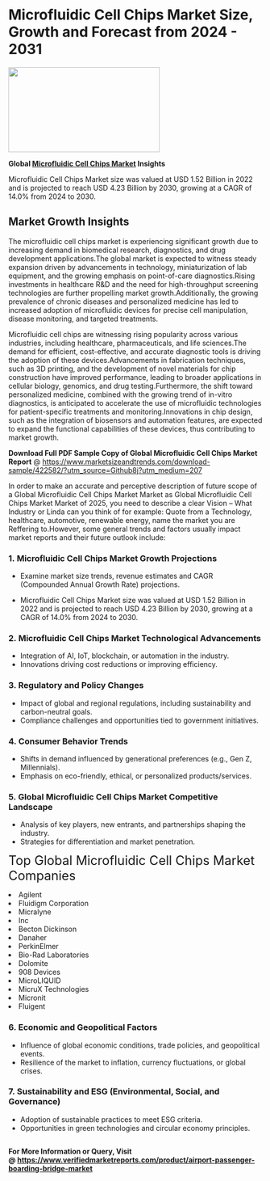 <H1>Microfluidic Cell Chips Market Size, Growth and Forecast from 2024 - 2031</H1><img class="aligncenter size-medium wp-image-584254" src="https://thirdeyenews.in/wp-content/uploads/2024/09/Global-Market-Research-300x168.jpeg" alt="" width="300" height="168" /><p><strong>Global&nbsp;<a href="https://www.marketsizeandtrends.com/download-sample/422582/?utm_source=Github8j?utm_medium=207">Microfluidic Cell Chips Market</a> Insights</strong></p><p>Microfluidic Cell Chips Market size was valued at USD 1.52 Billion in 2022 and is projected to reach USD 4.23 Billion by 2030, growing at a CAGR of 14.0% from 2024 to 2030.</p><p><h2>Market Growth Insights</h2> <p>The microfluidic cell chips market is experiencing significant growth due to increasing demand in biomedical research, diagnostics, and drug development applications.The global market is expected to witness steady expansion driven by advancements in technology, miniaturization of lab equipment, and the growing emphasis on point-of-care diagnostics.Rising investments in healthcare R&D and the need for high-throughput screening technologies are further propelling market growth.Additionally, the growing prevalence of chronic diseases and personalized medicine has led to increased adoption of microfluidic devices for precise cell manipulation, disease monitoring, and targeted treatments.</p> <p>Microfluidic cell chips are witnessing rising popularity across various industries, including healthcare, pharmaceuticals, and life sciences.The demand for efficient, cost-effective, and accurate diagnostic tools is driving the adoption of these devices.Advancements in fabrication techniques, such as 3D printing, and the development of novel materials for chip construction have improved performance, leading to broader applications in cellular biology, genomics, and drug testing.Furthermore, the shift toward personalized medicine, combined with the growing trend of in-vitro diagnostics, is anticipated to accelerate the use of microfluidic technologies for patient-specific treatments and monitoring.Innovations in chip design, such as the integration of biosensors and automation features, are expected to expand the functional capabilities of these devices, thus contributing to market growth.<p><span class=""><strong>Download Full PDF Sample Copy of Global Microfluidic Cell Chips Market Report</strong> @ <a href="https://www.marketsizeandtrends.com/download-sample/422582/?utm_source=Github8j?utm_medium=207" target="_blank">https://www.marketsizeandtrends.com/download-sample/422582/?utm_source=Github8j?utm_medium=207</a></span></p><p>In order to make an accurate and perceptive description of future scope of a Global&nbsp;Microfluidic Cell Chips Market Market as Global&nbsp;Microfluidic Cell Chips Market Market of 2025, you need to describe a clear Vision &ndash; What Industry or Linda can you think of for example: Quote from a Technology, healthcare, automotive, renewable energy, name the market you are Reffering to.However, some general trends and factors usually impact market reports and their future outlook include:</p><h3>1.&nbsp;<strong>Microfluidic Cell Chips Market Growth Projections</strong></h3><ul><li>Examine market size trends, revenue estimates and CAGR (Compounded Annual Growth Rate) projections.</li><li><p>Microfluidic Cell Chips Market size was valued at USD 1.52 Billion in 2022 and is projected to reach USD 4.23 Billion by 2030, growing at a CAGR of 14.0% from 2024 to 2030.</p></li></ul><h3>2.&nbsp;<strong>Microfluidic Cell Chips Market Technological Advancements</strong></h3><ul><li>Integration of AI, IoT, blockchain, or automation in the industry.</li><li>Innovations driving cost reductions or improving efficiency.</li></ul><h3>3.&nbsp;<strong>Regulatory and Policy Changes</strong></h3><ul><li>Impact of global and regional regulations, including sustainability and carbon-neutral goals.</li><li>Compliance challenges and opportunities tied to government initiatives.</li></ul><h3>4.&nbsp;<strong>Consumer Behavior Trends</strong></h3><ul><li>Shifts in demand influenced by generational preferences (e.g., Gen Z, Millennials).</li><li>Emphasis on eco-friendly, ethical, or personalized products/services.</li></ul><h3>5.&nbsp;<strong>Global Microfluidic Cell Chips Market Competitive Landscape</strong></h3><ul><li>Analysis of key players, new entrants, and partnerships shaping the industry.</li><li>Strategies for differentiation and market penetration.</li></ul><p data-pm-slice="1 1 []"><span style="color: inherit; font-family: inherit; font-size: 25px;">Top Global Microfluidic Cell Chips Market Companies</span></p><div class="" data-test-id=""><p><li>Agilent</li><li> Fluidigm Corporation</li><li> Micralyne</li><li> Inc</li><li> Becton Dickinson</li><li> Danaher</li><li> PerkinElmer</li><li> Bio-Rad Laboratories</li><li> Dolomite</li><li> 908 Devices</li><li> MicroLIQUID</li><li> MicruX Technologies</li><li> Micronit</li><li> Fluigent</li></p></div><h3>6.&nbsp;<strong>Economic and Geopolitical Factors</strong></h3><ul><li>Influence of global economic conditions, trade policies, and geopolitical events.</li><li>Resilience of the market to inflation, currency fluctuations, or global crises.</li></ul><h3>7.&nbsp;<strong>Sustainability and ESG (Environmental, Social, and Governance)</strong></h3><ul><li>Adoption of sustainable practices to meet ESG criteria.</li><li>Opportunities in green technologies and circular economy principles.</li></ul><h2><strong style="font-size: 14px;">For More Information or Query, Visit @&nbsp;</strong><a style="background-color: #ffffff; font-size: 14px;" href="https://www.marketsizeandtrends.com/report/microfluidic-cell-chips-market/" target="_blank">https://www.verifiedmarketreports.com/product/airport-passenger-boarding-bridge-market</a></h2>